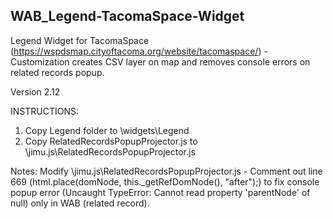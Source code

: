 ## WAB_Legend-TacomaSpace-Widget
Legend Widget for TacomaSpace (https://wspdsmap.cityoftacoma.org/website/tacomaspace/) - Customization creates CSV layer on map and removes console errors on related records popup.

Version 2.12

INSTRUCTIONS:
1. Copy Legend folder to \widgets\Legend
2. Copy RelatedRecordsPopupProjector.js to \jimu.js\RelatedRecordsPopupProjector.js


Notes:
Modify \jimu.js\RelatedRecordsPopupProjector.js - Comment out line 669 (html.place(domNode, this._getRefDomNode(), "after");) to fix console popup error (Uncaught TypeError: Cannot read property 'parentNode' of null) only in WAB (related record). 


